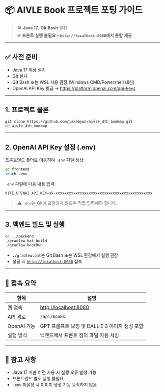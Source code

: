 # 📦 AIVLE Book 프로젝트 포팅 가이드

> 🛠 **Java 17**, **Git Bash** 권장  
> 🌐 **프론트 실행 불필요 – `http://localhost:8080`에서 통합 제공**

---

## ✅ 사전 준비

- Java 17 이상 설치
- Git 설치
- Git Bash 또는 WSL 사용 권장 (Windows CMD/Powershell 대신)
- OpenAI API Key 발급 → https://platform.openai.com/api-keys

---

## 1. 프로젝트 클론

```bash
git clone https://github.com/jakebyun/aivle_4th_bookmp.git
cd aivle_4th_bookmp
````

---

## 2. OpenAI API Key 설정 (.env)

프론트엔드 폴더로 이동하여 `.env` 파일 생성:

```bash
cd frontend
touch .env
```

`.env` 파일에 다음 내용 입력:

```
VITE_OPENAI_API_KEY=sk-xxxxxxxxxxxxxxxxxxxxxxxxxxxxxxxxxxxxxxxxxxxx
```

> ⚠️ `.env`는 Git에 포함되지 않으며 직접 입력해야 합니다.

---

## 3. 백엔드 빌드 및 실행

```bash
cd ../backend
./gradlew.bat build
./gradlew bootRun
```

* `./gradlew.bat`는 Git Bash 또는 WSL 환경에서 실행 권장
* 성공 시 [`http://localhost:8080`](http://localhost:8080) 접속

---

## 📌 접속 요약

| 항목        | 설명                                             |
| --------- | ---------------------------------------------- |
| 웹 접속      | [http://localhost:8080](http://localhost:8080) |
| API 경로    | `/api/books`                                   |
| OpenAI 기능 | GPT 프롬프트 보정 및 DALL·E 3 이미지 생성 포함               |
| 실행 방식     | 백엔드에서 프론트 정적 파일 자동 서빙                          |

---

## 💬 참고 사항

* Java 17 미만 버전 사용 시 실행 오류 발생 가능
* 프론트엔드 별도 실행 불필요
* `.env` 미설정 시 이미지 생성 기능 동작하지 않음